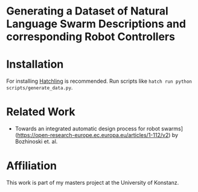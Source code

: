 # Generating a Dataset of Natural Language Swarm Descriptions and corresponding Robot Controllers

# Installation
For installing [Hatchling](https://hatch.pypa.io/latest/environment/) is recommended. Run scripts like `hatch run python scripts/generate_data.py`.

# Related Work
 - Towards an integrated automatic design process for robot swarms](https://open-research-europe.ec.europa.eu/articles/1-112/v2) by Bozhinoski et. al.

# Affiliation
This work is part of my masters project at the University of Konstanz.
